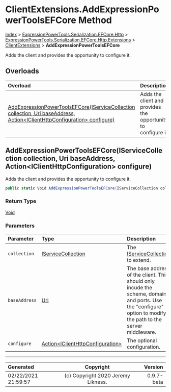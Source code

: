﻿# ClientExtensions.AddExpressionPowerToolsEFCore Method

[Index](../index.md) > [ExpressionPowerTools.Serialization.EFCore.Http](ExpressionPowerTools.Serialization.EFCore.Http.a.md) > [ExpressionPowerTools.Serialization.EFCore.Http.Extensions](ExpressionPowerTools.Serialization.EFCore.Http.Extensions.n.md) > [ClientExtensions](ExpressionPowerTools.Serialization.EFCore.Http.Extensions.ClientExtensions.cs.md) > **AddExpressionPowerToolsEFCore**

Adds the client and provides the opportunity to configure it.

## Overloads

| Overload | Description |
| :-- | :-- |
| [AddExpressionPowerToolsEFCore(IServiceCollection collection, Uri baseAddress, Action&lt;IClientHttpConfiguration> configure)](#addexpressionpowertoolsefcoreiservicecollection-collection-uri-baseaddress-actioniclienthttpconfiguration-configure) | Adds the client and provides the opportunity to configure it. |
## AddExpressionPowerToolsEFCore(IServiceCollection collection, Uri baseAddress, Action&lt;IClientHttpConfiguration> configure)

Adds the client and provides the opportunity to configure it.

```csharp
public static Void AddExpressionPowerToolsEFCore(IServiceCollection collection, Uri baseAddress, Action<IClientHttpConfiguration> configure)
```

### Return Type

 [Void](https://docs.microsoft.com/dotnet/api/system.void) 

### Parameters

| Parameter | Type | Description |
| :-- | :-- | :-- |
| `collection` | [IServiceCollection](https://docs.microsoft.com/dotnet/api/microsoft.extensions.dependencyinjection.iservicecollection) | The [IServiceCollection](https://docs.microsoft.com/dotnet/api/microsoft.extensions.dependencyinjection.iservicecollection) to extend. |
| `baseAddress` | [Uri](https://docs.microsoft.com/dotnet/api/system.uri) | The base address of the client. This should only incude the scheme, domain, and ports. Use            the "configure" option to modify the path to the server middleware. |
| `configure` | [Action&lt;IClientHttpConfiguration>](https://docs.microsoft.com/dotnet/api/system.action-1) | The optional configuration. |



---

| Generated | Copyright | Version |
| :-- | :-: | --: |
| 02/22/2021 21:59:57 | (c) Copyright 2020 Jeremy Likness. | 0.9.7-beta |
